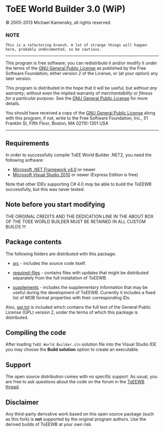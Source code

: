 ToEE World Builder 3.0 (WiP)
============================

&copy; 2005-2013 Michael Kamensky, all rights reserved.

### NOTE
	This is a refactoring branch. A lot of strange things will happen here, probably undocumented, so be cautious.

---

This program is free software; you can redistribute it and/or modify it under the terms of the [GNU General Public License](gpl.txt) as published by the Free Software Foundation; either version 2 of the License, or (at your option) any later version.

This program is distributed in the hope that it will be useful, but _without any warranty_; without even the implied warranty of _merchantability_ or _fitness for a particular purpose_. See the [GNU General Public License](gpl.txt) for more details.

You should have received a copy of the [GNU General Public License](gpl.txt) along with this program; if not, write to the Free Software Foundation, Inc., 51 Franklin St, Fifth Floor, Boston, MA  02110-1301  USA

---

Requirements
------------

In order to successfully compile ToEE World Builder .NET2, you need the following software:

* [Microsoft .NET Framework v4.0](http://www.microsoft.com/net/download) or newer
* [Microsoft Visual Studio 2010](http://www.microsoft.com/visualstudio/eng/downloads) or newer (Express Edition is free)

Note that other IDEs supporting C# 4.0 _may_ be able to build the ToEEWB successfully, but this was never tested.

Note before you start modifying
-------------------------------

THE ORIGINAL CREDITS AND THE DEDICATION LINE IN THE ABOUT BOX OF THE TOEE WORLD BUILDER MUST BE RETAINED IN ALL CUSTOM BUILDS !!!

Package contents
----------------

The following folders are distributed with this package:

* [src](src) - includes the source code itself.

* [required-files](required-files) - contains files with updates that might be distributed separately from the full installation of ToEEWB.

* [supplements](supplements) - includes the supplementary information that may be useful during the development of ToEEWB. Currently it includes a fixed list of MOB format properties with their corresponding IDs.

Also, [gpl.txt](gpl.txt) is included which contains the full text of the General Public License (GPL) version 2, under the terms of which this package is distributed.

Compiling the code
------------------

After loading `ToEE World Builder.sln` solution file into the Visual Studio IDE you may choose the **Build solution** option to create an executable.

Support
-------

The open source distribution comes with no specific support. As usual, you are free to ask questions about the code on the forum in the [ToEEWB thread](http://www.co8.org/forum/showthread.php?t=2864).

Disclaimer
----------

Any third-party derivative work based on this open source package (such as this fork) is **not** supported by the original program authors. Use the derived builds of ToEEWB at your own risk.
